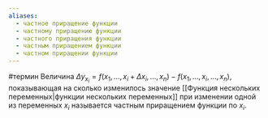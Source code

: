 ```yaml
---
aliases:
  - частное приращение функции
  - частному приращению функции
  - частного приращения функции
  - частным приращением функции
  - частном приращении функции
---
```

#термин 
Величина $\Delta y_{x_i} = f(x_1, \dots, x_i + \Delta x_i, \dots, x_n) - f(x_1, \dots, x_i, \dots, x_n)$, показывающая на сколько изменилось значение [[Функция нескольких переменных|функции нескольких переменных]] при изменении одной из переменных $x_i$ называется частным приращением функции по $x_i$.